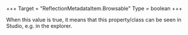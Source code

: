 +++
Target = "ReflectionMetadataItem.Browsable"
Type = boolean
+++

When this value is true, it means that this property/class can be seen in Studio, e.g. in the explorer.